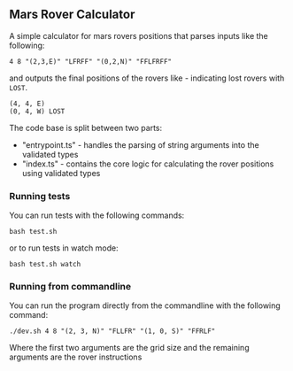 ## Mars Rover Calculator

A simple calculator for mars rovers positions that parses inputs like the following:

```
4 8 "(2,3,E)" "LFRFF" "(0,2,N)" "FFLFRFF"
```

and outputs the final positions of the rovers like - indicating lost rovers with `LOST`.

```
(4, 4, E)
(0, 4, W) LOST
```

The code base is split between two parts:
* "entrypoint.ts" - handles the parsing of string arguments into the validated types
* "index.ts" - contains the core logic for calculating the rover positions using validated types

### Running tests

You can run tests with the following commands:

```
bash test.sh
```

or to run tests in watch mode:

```
bash test.sh watch
```


### Running from commandline

You can run the program directly from the commandline with the following command:

```
./dev.sh 4 8 "(2, 3, N)" "FLLFR" "(1, 0, S)" "FFRLF"
```

Where the first two arguments are the grid size and the remaining arguments are the rover instructions